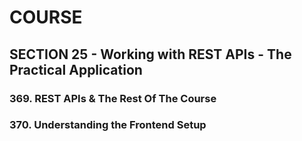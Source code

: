# COURSE

## SECTION 25 - Working with REST APIs - The Practical Application

### 369. REST APIs & The Rest Of The Course 

### 370. Understanding the Frontend Setup